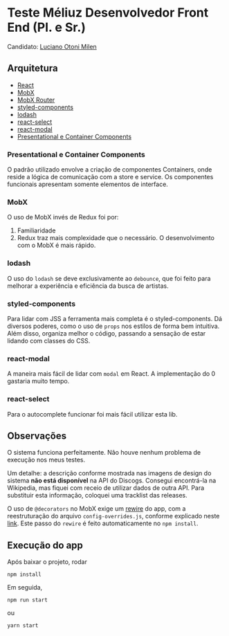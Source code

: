 # Teste Méliuz Desenvolvedor Front End (Pl. e Sr.)
Candidato: [Luciano Otoni Milen](https://www.linkedin.com/in/luciano-otoni-milen/)

## Arquitetura
* [React](https://github.com/facebook/react)
* [MobX](https://github.com/mobxjs/mobx)
* [MobX Router](https://github.com/kitze/mobx-router)
* [styled-components](https://github.com/styled-components/styled-components)
* [lodash](https://github.com/lodash/lodash)
* [react-select](https://github.com/JedWatson/react-select)
* [react-modal](https://github.com/reactjs/react-modal)
* [Presentational e Container Components](https://medium.com/@dan_abramov/smart-and-dumb-components-7ca2f9a7c7d0)

### Presentational e Container Components
O padrão utilizado envolve a criação de componentes Containers, onde reside a lógica de comunicação com a store e service.
Os componentes funcionais apresentam somente elementos de interface.

### MobX
O uso de MobX invés de Redux foi por:
1. Familiaridade
2. Redux traz mais complexidade que o necessário. O desenvolvimento com o MobX é mais rápido.

### lodash
O uso do ``lodash`` se deve exclusivamente ao `debounce`, que foi feito para
melhorar a experiência e eficiência da busca de artistas.

### styled-components
Para lidar com JSS a ferramenta mais completa é o styled-components. Dá diversos poderes,
como o uso de `props` nos estilos de forma bem intuitiva. Além disso, organiza melhor o código,
passando a sensação de estar lidando com classes do CSS.

### react-modal
A maneira mais fácil de lidar com `modal` em React. A implementação do 0 gastaria muito tempo.

### react-select
Para o autocomplete funcionar foi mais fácil utilizar esta lib.

## Observações
O sistema funciona perfeitamente. Não houve nenhum problema de execução nos meus testes.

Um detalhe: a descrição conforme mostrada nas imagens de design do sistema **não está disponível** na API do
Discogs. Consegui encontrá-la na Wikipedia, mas fiquei com receio de utilizar dados de outra API.
Para substituir esta informação, coloquei uma tracklist das releases.


O uso de `@decorators` no MobX exige um [rewire](https://github.com/timarney/react-app-rewired) do app, com a
reestruturação do arquivo `config-overrides.js`, conforme explicado neste [link](https://github.com/timarney/react-app-rewired/tree/master/packages/react-app-rewire-mobx). Este passo do `rewire` é feito automaticamente no `npm install`.

## Execução do app
Após baixar o projeto, rodar
 
 ``npm install``
 
 Em seguida,
 
 ``npm run start``
 
 ou
 
 ``yarn start``
